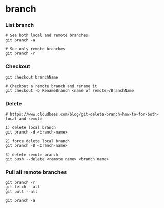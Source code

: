 # branch

### List branch

```
# See both local and remote branches
git branch -a 

# See only remote branches
git branch -r

```

### Checkout

```
git checkout branchName

# Checkout a remote branch and rename it 
git checkout -b RenameBranch <name of remote>/BranchName

```

### Delete

```
# https://www.cloudbees.com/blog/git-delete-branch-how-to-for-both-local-and-remote

1) delete local branch
git branch -d <branch-name>

2) force delete local branch
git branch -D <branch-name>

3) delete remote branch
git push --delete <remote name> <branch name>

```

### Pull all remote branches

```
git branch -r 
git fetch --all
git pull --all

git branch -a

```

